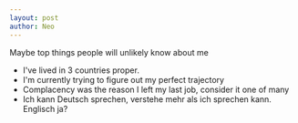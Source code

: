 ```yaml
---
layout: post
author: Neo
---
```


Maybe top things people will unlikely know about me

<!--more-->

- I've lived in 3 countries proper.
- I'm currently trying to figure out my perfect trajectory
- Complacency was the reason I left my last job, consider it one of many
- Ich kann Deutsch sprechen, verstehe mehr als ich sprechen kann. Englisch ja?
